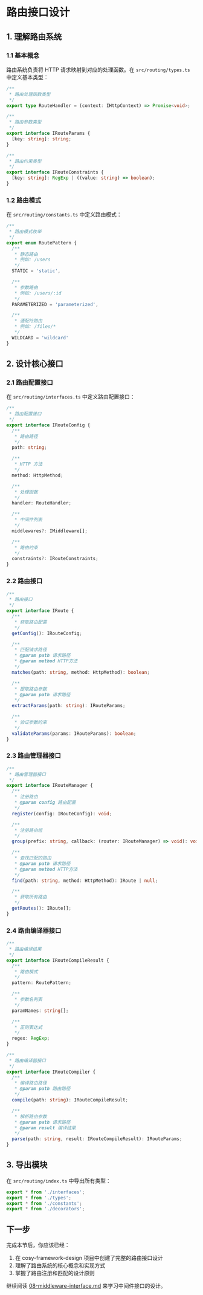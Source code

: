 # 路由接口设计

## 1. 理解路由系统

### 1.1 基本概念

路由系统负责将 HTTP 请求映射到对应的处理函数。在 `src/routing/types.ts` 中定义基本类型：

```typescript
/**
 * 路由处理函数类型
 */
export type RouteHandler = (context: IHttpContext) => Promise<void>;

/**
 * 路由参数类型
 */
export interface IRouteParams {
  [key: string]: string;
}

/**
 * 路由约束类型
 */
export interface IRouteConstraints {
  [key: string]: RegExp | ((value: string) => boolean);
}
```

### 1.2 路由模式

在 `src/routing/constants.ts` 中定义路由模式：

```typescript
/**
 * 路由模式枚举
 */
export enum RoutePattern {
  /**
   * 静态路由
   * 例如: /users
   */
  STATIC = 'static',

  /**
   * 参数路由
   * 例如: /users/:id
   */
  PARAMETERIZED = 'parameterized',

  /**
   * 通配符路由
   * 例如: /files/*
   */
  WILDCARD = 'wildcard'
}
```

## 2. 设计核心接口

### 2.1 路由配置接口

在 `src/routing/interfaces.ts` 中定义路由配置接口：

```typescript
/**
 * 路由配置接口
 */
export interface IRouteConfig {
  /**
   * 路由路径
   */
  path: string;

  /**
   * HTTP 方法
   */
  method: HttpMethod;

  /**
   * 处理函数
   */
  handler: RouteHandler;

  /**
   * 中间件列表
   */
  middlewares?: IMiddleware[];

  /**
   * 路由约束
   */
  constraints?: IRouteConstraints;
}
```

### 2.2 路由接口

```typescript
/**
 * 路由接口
 */
export interface IRoute {
  /**
   * 获取路由配置
   */
  getConfig(): IRouteConfig;

  /**
   * 匹配请求路径
   * @param path 请求路径
   * @param method HTTP方法
   */
  matches(path: string, method: HttpMethod): boolean;

  /**
   * 提取路由参数
   * @param path 请求路径
   */
  extractParams(path: string): IRouteParams;

  /**
   * 验证参数约束
   */
  validateParams(params: IRouteParams): boolean;
}
```

### 2.3 路由管理器接口

```typescript
/**
 * 路由管理器接口
 */
export interface IRouteManager {
  /**
   * 注册路由
   * @param config 路由配置
   */
  register(config: IRouteConfig): void;

  /**
   * 注册路由组
   */
  group(prefix: string, callback: (router: IRouteManager) => void): void;

  /**
   * 查找匹配的路由
   * @param path 请求路径
   * @param method HTTP方法
   */
  find(path: string, method: HttpMethod): IRoute | null;

  /**
   * 获取所有路由
   */
  getRoutes(): IRoute[];
}
```

### 2.4 路由编译器接口

```typescript
/**
 * 路由编译结果
 */
export interface IRouteCompileResult {
  /**
   * 路由模式
   */
  pattern: RoutePattern;

  /**
   * 参数名列表
   */
  paramNames: string[];

  /**
   * 正则表达式
   */
  regex: RegExp;
}

/**
 * 路由编译器接口
 */
export interface IRouteCompiler {
  /**
   * 编译路由路径
   * @param path 路由路径
   */
  compile(path: string): IRouteCompileResult;

  /**
   * 解析路由参数
   * @param path 请求路径
   * @param result 编译结果
   */
  parse(path: string, result: IRouteCompileResult): IRouteParams;
}
```

## 3. 导出模块

在 `src/routing/index.ts` 中导出所有类型：

```typescript
export * from './interfaces';
export * from './types';
export * from './constants';
export * from './decorators';
```

## 下一步

完成本节后，你应该已经：
1. 在 cosy-framework-design 项目中创建了完整的路由接口设计
2. 理解了路由系统的核心概念和实现方式
3. 掌握了路由注册和匹配的设计原则

继续阅读 [08-middleware-interface.md](./08-middleware-interface.md) 来学习中间件接口的设计。 
